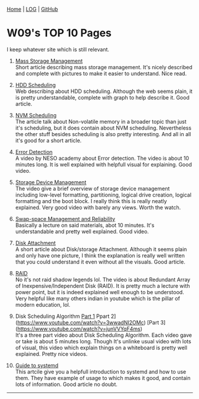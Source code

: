 [Home](README.md) |
[LOG](TXT/mylog.txt) | 
[GitHub](https://github.com/YasyfaWiwaha/os211)

# W09's TOP 10 Pages

I keep whatever site which is still relevant.

1. [Mass Storage Management](https://www.tutorialspoint.com/Mass-Storage-Management)<br>
Short article describing mass storage management. It's nicely described and complete with pictures to make it easier to understand. Nice read.

2. [HDD Scheduling](http://www.cs.iit.edu/~cs561/cs450/disksched/disksched.html)<br>
Web describing about HDD scheduling. Although the web seems plain, it is pretty understandable, complete with graph to help describe it. Good article.

3. [NVM Scheduling](https://www.deep-projects.eu/hardware/memory-hierarchies/48-nvm)<br>
The article talk about Non-volatile memory in a broader topic than just it's scheduling, but it does contain about NVM scheduling. Nevertheless the other stuff besides 
scheduling is also pretty interesting. And all in all it's good for a short article.

4. [Error Detection](https://youtu.be/EMrY-8m8D1E)<br>
A video by NESO academy about Error detection. The video is about 10 minutes long. It is well explained with helpfull visual for explaining. Good video.

5. [Storage Device Management](https://youtu.be/s1MYMTW4iHQ)<br>
The video give a brief  overview of storage device management including low-level formatting, partitioning, logical drive creation, logical formatting and the boot block. 
I really think this is really neatly explained. Very good video with barely any views. Worth the watch.


6. [Swap-space Management and Reliability](https://youtu.be/BkJ3A6HJkyc)<br>
Basically a lecture on said materials, abot 10 minutes. It's understandable and pretty well explained. Good video.

7. [Disk Attachment](http://www.faadooengineers.com/online-study/post/cse/operating-system/275/disk-attachment)<br>
A short article about Disk/storage Attachment. Although it seems plain and only have one picture, I think the explanation is really well written that you could understand it 
even without all the visuals. Good article.


8. [RAID](https://youtu.be/BZE4cIm23Js)<br>
No it's not raid shadow legends lol. The video is about Redundant Array of Inexpensive/Independent Disk (RAID). It is pretty much a lecture with power point, but it is indeed 
explained well enough to be understood. Very helpful like many others indian in youtube which is the pillar of modern education, lol.


9. Disk Scheduling Algorithm [Part 1](https://youtu.be/X63lwwQtpic) Ppart 2](https://www.youtube.com/watch?v=3wwadNI2OMc) [Part 3] (https://www.youtube.com/watch?v=junVVYqF4ms)<br>
It's a three part video about Disk Scheduling Algorithm. Each video gave or take is about 5 minutes long. Though It's unlinke usual video with lots of visual, this video 
which explain things on a whiteboard is pretty well explained. Pretty nice videos.

10. [Guide to systemd](https://www.linux.com/training-tutorials/understanding-and-using-systemd/)<br>
This artcile give you a helpfull introduction to systemd and how to use them. They have example of usage to which makes it good, and contain lots of information.
Good article no doubt.


----
